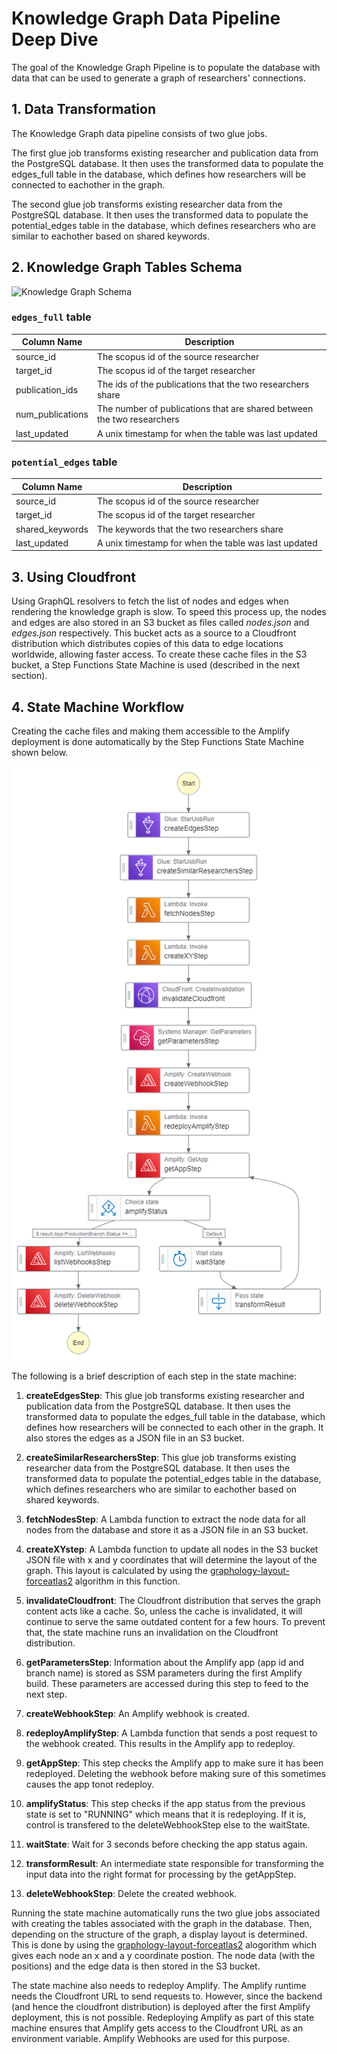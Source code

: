# Knowledge Graph Data Pipeline Deep Dive

The goal of the Knowledge Graph Pipeline is to populate the database with data that can be used to generate a graph of researchers' connections.

## 1. Data Transformation
The Knowledge Graph data pipeline consists of two glue jobs. 

The first glue job transforms existing researcher and publication data from the PostgreSQL database. It then uses the transformed data to populate the edges_full table in the database, which defines how researchers will be connected to eachother in the graph. 

The second glue job transforms existing researcher data from the PostgreSQL database. It then uses the transformed data to populate the potential_edges table in the database, which defines researchers who are similar to eachother based on shared keywords.


## 2. Knowledge Graph Tables Schema

![Knowledge Graph Schema](images/KnowledgeGraphDatabaseSchema.png)

### `edges_full` table

| Column Name | Description 
| ----------- | ----------- 
| source_id | The scopus id of the source researcher
| target_id | The scopus id of the target researcher
| publication_ids | The ids of the publications that the two researchers share
| num_publications | The number of publications that are shared between the two researchers
| last_updated | A unix timestamp for when the table was last updated


### `potential_edges` table

| Column Name | Description 
| ----------- | ----------- 
| source_id | The scopus id of the source researcher
| target_id | The scopus id of the target researcher
| shared_keywords | The keywords that the two researchers share
| last_updated | A unix timestamp for when the table was last updated

## 3. Using Cloudfront

Using GraphQL resolvers to fetch the list of nodes and edges when rendering the knowledge graph is slow. To speed this process up, the nodes and edges are also stored in an S3 bucket as files called *nodes.json* and *edges.json* respectively. This bucket acts as a source to a Cloudfront distribution which distributes copies of this data to edge locations worldwide, allowing faster access. To create these cache files in the S3 bucket, a Step Functions State Machine is used (described in the next section).

## 4. State Machine Workflow

Creating the cache files and making them accessible to the Amplify deployment is done automatically by the Step Functions State Machine shown below.

![alt text](images/p3/deepdive/stepfunctions_graph.png)

The following is a brief description of each step in the state machine:

1. **createEdgesStep**: This glue job transforms existing researcher and publication data from the PostgreSQL database. It then uses the transformed data to populate the edges_full table in the database, which defines how researchers will be connected to each other in the graph. It also stores the edges as a JSON file in an S3 bucket.

2. **createSimilarResearchersStep**: This glue job transforms existing researcher data from the PostgreSQL database. It then uses the transformed data to populate the potential_edges table in the database, which defines researchers who are similar to eachother based on shared keywords.

3. **fetchNodesStep**: A Lambda function to extract the node data for all nodes from the database and store it as a JSON file in an S3 bucket. 

4. **createXYstep**: A Lambda function to update all nodes in the S3 bucket JSON file with x and y coordinates that will determine the layout of the graph. This layout is calculated by using the [graphology-layout-forceatlas2](https://www.npmjs.com/package/graphology-layout-forceatlas2) algorithm in this function.

5. **invalidateCloudfront**: The Cloudfront distribution that serves the graph content acts like a cache. So, unless the cache is invalidated, it will continue to serve the same outdated content for a few hours. To prevent that, the state machine runs an invalidation on the Cloudfront distribution.

6. **getParametersStep**: Information about the Amplify app (app id and branch name) is stored as SSM parameters during the first Amplify build. These parameters are accessed during this step to feed to the next step.

7. **createWebhookStep**: An Amplify webhook is created.

8. **redeployAmplifyStep**: A Lambda function that sends a post request to the webhook created. This results in the Amplify app to redeploy.

9. **getAppStep**: This step checks the Amplify app to make sure it has been redeployed. Deleting the webhook before making sure of this sometimes causes the app tonot redeploy. 

10. **amplifyStatus**: This step checks if the app status from the previous state is set to "RUNNING" which means that it is redeploying. If it is, control is transfered to the deleteWebhookStep else to the waitState.

11. **waitState**: Wait for 3 seconds before checking the app status again.

12. **transformResult**: An intermediate state responsible for transforming the input data into the right format for processing by the getAppStep.

13. **deleteWebhookStep**: Delete the created webhook.

Running the state machine automatically runs the two glue jobs associated with creating the tables associated with the graph in the database. Then, depending on the structure of the graph, a display layout is determined. This is done by using the [graphology-layout-forceatlas2](https://www.npmjs.com/package/graphology-layout-forceatlas2) alogorithm which gives each node an x and a y coordinate postion. The node data (with the positions) and the edge data is then stored in the S3 bucket.

The state machine also needs to redeploy Amplify. The Amplify runtime needs the Cloudfront URL to send requests to. However, since the backend (and hence the cloudfront distribution) is deployed after the first Amplify deployment, this is not possible. Redeploying Amplify as part of this state machine ensures that Amplify gets access to the Cloudfront URL as an environment variable. Amplify Webhooks are used for this purpose.